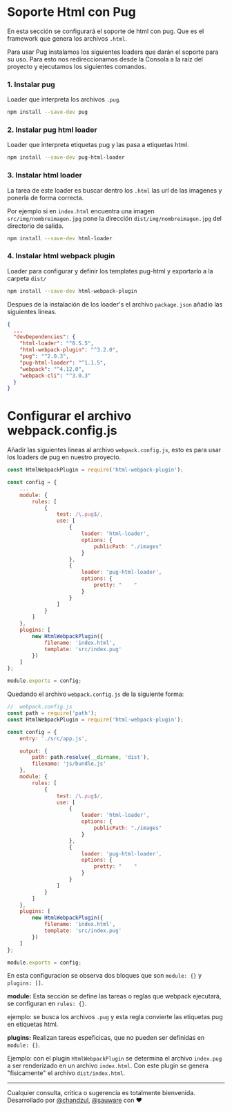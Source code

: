 # Soporte Html con Pug 

En esta sección se configurará el soporte de html con pug. Que es el framework que genera los archivos `.html`.

Para usar Pug instalamos los siguientes loaders que darán el soporte para su uso. Para esto nos redireccionamos desde la Consola a la raiz del proyecto y ejecutamos los siguientes comandos.

### 1. Instalar pug

Loader que interpreta los archivos `.pug`.

```bash
npm install --save-dev pug
```

### 2. Instalar pug html loader

Loader que interpreta etiquetas pug y las pasa a etiquetas html.

```bash
npm install --save-dev pug-html-loader
```

### 3. Instalar html loader

La tarea de este loader es buscar dentro los  `.html` las url de las imagenes y ponerla de forma correcta. 

Por ejemplo si en `index.html` encuentra una imagen `src/img/nombreimagen.jpg` pone la dirección `dist/img/nombreimagen.jpg` del directorio de salida.

```bash
npm install --save-dev html-loader
```

### 4. Instalar html webpack plugin

Loader para configurar y definir los templates pug-html y exportarlo a la carpeta `dist/`

```bash
npm install --save-dev html-webpack-plugin
```

Despues de la instalación de los loader's el archivo `package.json` añadio las siguientes lineas.

```json
{
  ...
  "devDependencies": {
    "html-loader": "^0.5.5",
    "html-webpack-plugin": "^3.2.0",
    "pug": "^2.0.3",
    "pug-html-loader": "^1.1.5",
    "webpack": "^4.12.0",
    "webpack-cli": "^3.0.3"
  }
}

```

# Configurar el archivo webpack.config.js

Añadir las siguientes lineas al archivo `webpack.config.js`, esto es para usar los loaders de pug en nuestro proyecto.

```javascript
const HtmlWebpackPlugin = require('html-webpack-plugin');

const config = {
    ...
    module: {
        rules: [
            {
                test: /\.pug$/,
                use: [
                    {
                        loader: 'html-loader',
                        options: {
                            publicPath: "./images"
                        }
                    },
                    {
                        loader: 'pug-html-loader', 
                        options: { 
                            pretty: "    " 
                        }
                    }
                ]
            }
        ]
    },
    plugins: [
        new HtmlWebpackPlugin({
            filename: 'index.html',
            template: 'src/index.pug'
        })
    ]
};

module.exports = config;
```

Quedando el archivo `webpack.config.js` de la siguiente forma:

```javascript
//  webpack.config.js 
const path = require('path');
const HtmlWebpackPlugin = require('html-webpack-plugin');

const config = {
    entry: './src/app.js',

    output: {
        path: path.resolve(__dirname, 'dist'),
        filename: 'js/bundle.js'
    },
    module: {
        rules: [
            {
                test: /\.pug$/,
                use: [
                    {
                        loader: 'html-loader',
                        options: {
                            publicPath: "./images"
                        }
                    },
                    {
                        loader: 'pug-html-loader', 
                        options: { 
                            pretty: "    " 
                        }
                    }
                ]
            }
        ]
    },
    plugins: [
        new HtmlWebpackPlugin({
            filename: 'index.html',
            template: 'src/index.pug'
        })
    ]
};

module.exports = config;
```

En esta configuracion se observa dos bloques que son `module: {}` y `plugins: []`. 

**module:** Esta sección se define las tareas o reglas que webpack ejecutará, se configuran en `rules: {}`.

ejemplo: se busca los archivos `.pug` y esta regla convierte las etiquetas pug en etiquetas html.

**plugins:** Realizan tareas espeficicas, que no pueden ser definidas en `module: {}`.

Ejemplo: con el plugin `HtmlWebpackPlugin` se determina el archivo `index.pug` a ser renderizado en un archivo `index.html`. Con este plugin se genera "fisicamente" el archivo `dist/index.html`.

***

Cualquier consulta, critica o sugerencia es totalmente bienvenida. Desarrollado por [@chandzul](https://chandzul.com), [@sauware](https://sauware.com) con :heart: